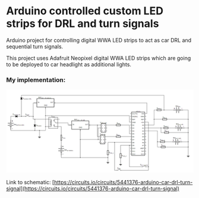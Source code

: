 # Arduino controlled custom LED strips for DRL and turn signals
Arduino project for controlling digital WWA LED strips to act as car DRL and sequential turn signals.

This project uses Adafruit Neopixel digital WWA LED strips which are going to be deployed to car headlight as additional lights.

### My implementation:
![Schematic image](https://raw.githubusercontent.com/mariotudan/arduino-car-LEDs-DRL-turn-signal/master/schematic.png)

Link to schematic: [https://circuits.io/circuits/5441376-arduino-car-drl-turn-signal](https://circuits.io/circuits/5441376-arduino-car-drl-turn-signal)
